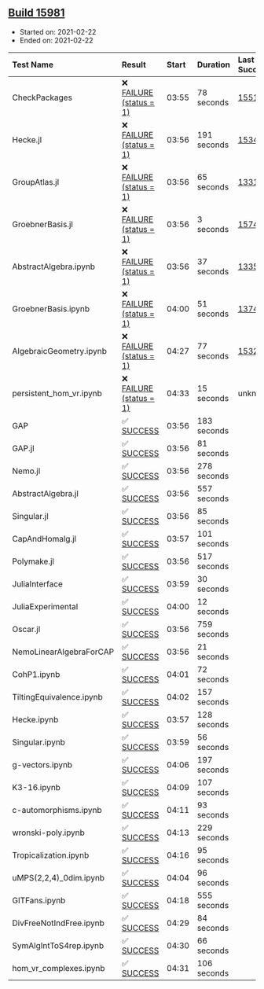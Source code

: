 ## [Build 15981](https://oscarci.mathematik.uni-kl.de/job/oscar/15981/)

* Started on: 2021-02-22
* Ended on: 2021-02-22

| Test Name    | Result | Start | Duration | Last Success | First Failure |
|:-------------|:-------|:------|:---------|:-------------|:--------------|
| CheckPackages | ❌ [FAILURE (status = 1)](https://oscarci.mathematik.uni-kl.de/job/oscar/15981/artifact/logs/build-15981/CheckPackages.log) | 03:55 | 78 seconds | [15514](https://oscarci.mathematik.uni-kl.de/job/oscar/15514/) | [15515](https://oscarci.mathematik.uni-kl.de/job/oscar/15515/) |
| Hecke.jl | ❌ [FAILURE (status = 1)](https://oscarci.mathematik.uni-kl.de/job/oscar/15981/artifact/logs/build-15981/Hecke.jl.log) | 03:56 | 191 seconds | [15344](https://oscarci.mathematik.uni-kl.de/job/oscar/15344/) | [15348](https://oscarci.mathematik.uni-kl.de/job/oscar/15348/) |
| GroupAtlas.jl | ❌ [FAILURE (status = 1)](https://oscarci.mathematik.uni-kl.de/job/oscar/15981/artifact/logs/build-15981/GroupAtlas.jl.log) | 03:56 | 65 seconds | [13311](https://oscarci.mathematik.uni-kl.de/job/oscar/13311/) | [13312](https://oscarci.mathematik.uni-kl.de/job/oscar/13312/) |
| GroebnerBasis.jl | ❌ [FAILURE (status = 1)](https://oscarci.mathematik.uni-kl.de/job/oscar/15981/artifact/logs/build-15981/GroebnerBasis.jl.log) | 03:56 | 3 seconds | [15745](https://oscarci.mathematik.uni-kl.de/job/oscar/15745/) | [15746](https://oscarci.mathematik.uni-kl.de/job/oscar/15746/) |
| AbstractAlgebra.ipynb | ❌ [FAILURE (status = 1)](https://oscarci.mathematik.uni-kl.de/job/oscar/15981/artifact/logs/build-15981/AbstractAlgebra.ipynb.log) | 03:56 | 37 seconds | [13355](https://oscarci.mathematik.uni-kl.de/job/oscar/13355/) | [13356](https://oscarci.mathematik.uni-kl.de/job/oscar/13356/) |
| GroebnerBasis.ipynb | ❌ [FAILURE (status = 1)](https://oscarci.mathematik.uni-kl.de/job/oscar/15981/artifact/logs/build-15981/GroebnerBasis.ipynb.log) | 04:00 | 51 seconds | [13748](https://oscarci.mathematik.uni-kl.de/job/oscar/13748/) | [13749](https://oscarci.mathematik.uni-kl.de/job/oscar/13749/) |
| AlgebraicGeometry.ipynb | ❌ [FAILURE (status = 1)](https://oscarci.mathematik.uni-kl.de/job/oscar/15981/artifact/logs/build-15981/AlgebraicGeometry.ipynb.log) | 04:27 | 77 seconds | [15322](https://oscarci.mathematik.uni-kl.de/job/oscar/15322/) | [15323](https://oscarci.mathematik.uni-kl.de/job/oscar/15323/) |
| persistent_hom_vr.ipynb | ❌ [FAILURE (status = 1)](https://oscarci.mathematik.uni-kl.de/job/oscar/15981/artifact/logs/build-15981/persistent_hom_vr.ipynb.log) | 04:33 | 15 seconds | unknown | unknown |
| GAP | ✅ [SUCCESS](https://oscarci.mathematik.uni-kl.de/job/oscar/15981/artifact/logs/build-15981/GAP.log) | 03:56 | 183 seconds |  |  |
| GAP.jl | ✅ [SUCCESS](https://oscarci.mathematik.uni-kl.de/job/oscar/15981/artifact/logs/build-15981/GAP.jl.log) | 03:56 | 81 seconds |  |  |
| Nemo.jl | ✅ [SUCCESS](https://oscarci.mathematik.uni-kl.de/job/oscar/15981/artifact/logs/build-15981/Nemo.jl.log) | 03:56 | 278 seconds |  |  |
| AbstractAlgebra.jl | ✅ [SUCCESS](https://oscarci.mathematik.uni-kl.de/job/oscar/15981/artifact/logs/build-15981/AbstractAlgebra.jl.log) | 03:56 | 557 seconds |  |  |
| Singular.jl | ✅ [SUCCESS](https://oscarci.mathematik.uni-kl.de/job/oscar/15981/artifact/logs/build-15981/Singular.jl.log) | 03:56 | 85 seconds |  |  |
| CapAndHomalg.jl | ✅ [SUCCESS](https://oscarci.mathematik.uni-kl.de/job/oscar/15981/artifact/logs/build-15981/CapAndHomalg.jl.log) | 03:57 | 101 seconds |  |  |
| Polymake.jl | ✅ [SUCCESS](https://oscarci.mathematik.uni-kl.de/job/oscar/15981/artifact/logs/build-15981/Polymake.jl.log) | 03:56 | 517 seconds |  |  |
| JuliaInterface | ✅ [SUCCESS](https://oscarci.mathematik.uni-kl.de/job/oscar/15981/artifact/logs/build-15981/JuliaInterface.log) | 03:59 | 30 seconds |  |  |
| JuliaExperimental | ✅ [SUCCESS](https://oscarci.mathematik.uni-kl.de/job/oscar/15981/artifact/logs/build-15981/JuliaExperimental.log) | 04:00 | 12 seconds |  |  |
| Oscar.jl | ✅ [SUCCESS](https://oscarci.mathematik.uni-kl.de/job/oscar/15981/artifact/logs/build-15981/Oscar.jl.log) | 03:56 | 759 seconds |  |  |
| NemoLinearAlgebraForCAP | ✅ [SUCCESS](https://oscarci.mathematik.uni-kl.de/job/oscar/15981/artifact/logs/build-15981/NemoLinearAlgebraForCAP.log) | 03:56 | 21 seconds |  |  |
| CohP1.ipynb | ✅ [SUCCESS](https://oscarci.mathematik.uni-kl.de/job/oscar/15981/artifact/logs/build-15981/CohP1.ipynb.log) | 04:01 | 72 seconds |  |  |
| TiltingEquivalence.ipynb | ✅ [SUCCESS](https://oscarci.mathematik.uni-kl.de/job/oscar/15981/artifact/logs/build-15981/TiltingEquivalence.ipynb.log) | 04:02 | 157 seconds |  |  |
| Hecke.ipynb | ✅ [SUCCESS](https://oscarci.mathematik.uni-kl.de/job/oscar/15981/artifact/logs/build-15981/Hecke.ipynb.log) | 03:57 | 128 seconds |  |  |
| Singular.ipynb | ✅ [SUCCESS](https://oscarci.mathematik.uni-kl.de/job/oscar/15981/artifact/logs/build-15981/Singular.ipynb.log) | 03:59 | 56 seconds |  |  |
| g-vectors.ipynb | ✅ [SUCCESS](https://oscarci.mathematik.uni-kl.de/job/oscar/15981/artifact/logs/build-15981/g-vectors.ipynb.log) | 04:06 | 197 seconds |  |  |
| K3-16.ipynb | ✅ [SUCCESS](https://oscarci.mathematik.uni-kl.de/job/oscar/15981/artifact/logs/build-15981/K3-16.ipynb.log) | 04:09 | 107 seconds |  |  |
| c-automorphisms.ipynb | ✅ [SUCCESS](https://oscarci.mathematik.uni-kl.de/job/oscar/15981/artifact/logs/build-15981/c-automorphisms.ipynb.log) | 04:11 | 93 seconds |  |  |
| wronski-poly.ipynb | ✅ [SUCCESS](https://oscarci.mathematik.uni-kl.de/job/oscar/15981/artifact/logs/build-15981/wronski-poly.ipynb.log) | 04:13 | 229 seconds |  |  |
| Tropicalization.ipynb | ✅ [SUCCESS](https://oscarci.mathematik.uni-kl.de/job/oscar/15981/artifact/logs/build-15981/Tropicalization.ipynb.log) | 04:16 | 95 seconds |  |  |
| uMPS(2,2,4)_0dim.ipynb | ✅ [SUCCESS](https://oscarci.mathematik.uni-kl.de/job/oscar/15981/artifact/logs/build-15981/uMPS-2-2-4-_0dim.ipynb.log) | 04:04 | 96 seconds |  |  |
| GITFans.ipynb | ✅ [SUCCESS](https://oscarci.mathematik.uni-kl.de/job/oscar/15981/artifact/logs/build-15981/GITFans.ipynb.log) | 04:18 | 555 seconds |  |  |
| DivFreeNotIndFree.ipynb | ✅ [SUCCESS](https://oscarci.mathematik.uni-kl.de/job/oscar/15981/artifact/logs/build-15981/DivFreeNotIndFree.ipynb.log) | 04:29 | 84 seconds |  |  |
| SymAlgIntToS4rep.ipynb | ✅ [SUCCESS](https://oscarci.mathematik.uni-kl.de/job/oscar/15981/artifact/logs/build-15981/SymAlgIntToS4rep.ipynb.log) | 04:30 | 66 seconds |  |  |
| hom_vr_complexes.ipynb | ✅ [SUCCESS](https://oscarci.mathematik.uni-kl.de/job/oscar/15981/artifact/logs/build-15981/hom_vr_complexes.ipynb.log) | 04:31 | 106 seconds |  |  |

